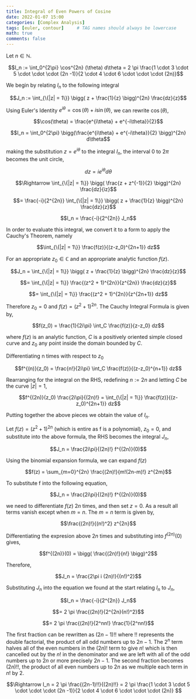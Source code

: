 ```yaml
---
title: Integral of Even Powers of Cosine
date: 2022-01-07 15:00
categories: [Complex Analysis]
tags: [euler, contour]     # TAG names should always be lowercase
math: true
comments: false
---
```

Let $n \in \mathbb{N}$.

$$I_n := \int_0^{2\pi} \cos^{2n} (\theta) d\theta = 2 \pi \frac{1 \cdot 3 \cdot 5 \cdot \cdot \cdot (2n -1)}{2 \cdot 4 \cdot 6 \cdot \cdot \cdot (2n)}$$

We begin by relating $I_n$ to the following integral

$$J_n := \int_{\{|z| = 1\}} \bigg( z + \frac{1}{z} \bigg)^{2n} \frac{dz}{z}$$

Using Euler's Identity $e^{i \theta} = \cos(\theta) + i\sin(\theta)$, we can rewrite
$\cos(\theta)$,

$$\cos(\theta) = \frac{e^{i\theta} + e^{-i\theta}}{2}$$

$$I_n = \int_0^{2\pi} \bigg(\frac{e^{i\theta} + e^{-i\theta}}{2} \bigg)^{2n} d\theta$$

making the substitution $z = e^{i \theta}$ to the integral $I_n$, the interval 0 to $2\pi$ becomes the unit circle,

$$dz = i e^{i\theta} d\theta$$

$$\Rightarrow \int_{\{|z| = 1\}} \bigg( \frac{z + z^{-1}}{2} \bigg)^{2n} \frac{dz}{iz}$$

$$= \frac{-i}{2^{2n}} \int_{\{|z| = 1\}} \bigg( z + \frac{1}{z} \bigg)^{2n} \frac{dz}{z}$$

$$I_n =  \frac{-i}{2^{2n}} J_n$$

In order to evaluate this integral, we convert it to a form to apply the Cauchy's Theorem, namely

$$\int_{\{|z| = 1\}} \frac{f(z)}{(z-z_0)^{2n+1}} dz$$

For an appropriate $z_0 \in \mathbb{C}$ and an appropriate analytic function $f(z)$.

$$J_n = \int_{\{|z| = 1\}} \bigg( z + \frac{1}{z} \bigg)^{2n} \frac{dz}{z}$$

$$= \int_{\{|z| = 1\}} \frac{(z^2 + 1)^{2n}}{z^{2n}} \frac{dz}{z}$$

$$= \int_{\{|z| = 1\}} \frac{(z^2 + 1)^{2n}}{z^{2n+1}} dz$$

Therefore $z_0 = 0$ and $f(z) = (z^2+1)^{2n}$. The Cauchy Integral Formula is given by,

$$f(z_0) = \frac{1}{2i\pi} \int_C \frac{f(z)}{z-z_0} dz$$

where $f(z)$ is an analytic function, $C$ is a positively oriented simple closed curve and $z_0$ any point inside the
domain bounded by $C$.

Differentiating n times with respect to $z_0$

$$f^{(n)}(z_0) = \frac{n!}{2i\pi} \int_C \frac{f(z)}{(z-z_0)^{n+1}} dz$$

Rearranging for the integral on the RHS, redefining $n:=2n$ and letting $C$ be the curve $|z| = 1$,

$$f^{(2n)}(z_0) \frac{2i\pi}{(2n)!} = \int_{\{|z| = 1\}} \frac{f(z)}{(z-z_0)^{2n+1}} dz$$

Putting together the above pieces we obtain the value of $I_n$.

Let $f(z) = (z^2+1)^{2n}$ (which is entire as f is a polynomial), $z_0 = 0$, and substitute into the above formula, the RHS becomes the integral $J_n$,

$$J_n = \frac{2i\pi}{(2n)!} f^{(2n)}(0)$$

Using the binomial expansion formula, we can expand $f(z)$

$$f(z) = \sum_{m=0}^{2n} \frac{(2n)!}{m!(2n-m)!} z^{2m}$$

To substitute f into the following equation,

$$J_n = \frac{2i\pi}{(2n)!} f^{(2n)}(0)$$

we need to differentiate $f(z)$ $2n$ times, and then set $z = 0$. As a result all
terms vanish except when $m = n$. The $m = n$ term is given by,

$$\frac{(2n)!}{(n!)^2} z^{2n}$$

Differentiating the expresion above $2n$ times and substituting into $f^{(2n)}(0)$ gives,

$$f^{(2n)}(0) = \bigg( \frac{(2n)!}{n!} \bigg)^2$$

Therefore,

$$J_n = \frac{2\pi i (2n)!}{(n!)^2}$$

Substituting $J_n$ into the equation we found at the start relating $I_n$ to $J_n$,

$$I_n =  \frac{-i}{2^{2n}} J_n$$

$$= 2 \pi \frac{(2n)!}{2^{2n}(n!)^2}$$

$$= 2 \pi \frac{(2n)!}{2^nn!} \frac{1}{2^nn!}$$

The first fraction can be rewritten as $(2n-1)!!$ where !! represents the double factorial, the product of all odd
numbers up to $2n-1$. The $2^n$ term halves all of the even numbers in the $(2n)!$ term to give $n!$ which is then
cancelled out by the $n!$ in the denominator and we are left with all of the odd numbers up to $2n$ or more precisely
$2n-1$. The second fraction becomes $(2n)!!$, the product of all even numbers up to $2n$ as we multiple each term in
$n!$ by 2.

$$\Rightarrow I_n = 2 \pi \frac{(2n-1)!!}{(2n)!!} = 2 \pi \frac{1 \cdot 3 \cdot 5 \cdot \cdot \cdot (2n -1)}{2 \cdot 4 \cdot 6 \cdot \cdot \cdot (2n)} $$

